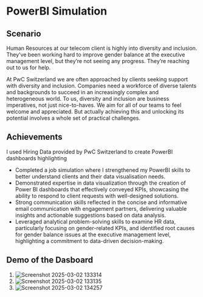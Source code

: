 # PowerBI Simulation

## Scenario
Human Resources at our telecom client is highly into diversity and inclusion. They’ve been working hard to improve gender balance at the executive management level, but they’re not seeing any progress. They’re reaching out to us for help.

At PwC Switzerland we are often approached by clients seeking support with diversity and inclusion. Companies need a workforce of diverse talents and backgrounds to succeed in an increasingly complex and heterogeneous world. To us, diversity and inclusion are business imperatives, not just nice-to-haves. We aim for all of our teams to feel welcome and appreciated. But actually achieving this and unlocking its potential involves a whole set of practical challenges.

## Achievements
I used Hiring Data provided by PwC Switzerland to create PowerBI dashboards highlighting 

- Completed a job simulation where I strengthened my PowerBI skills to better understand clients and their data visualisation needs.
- Demonstrated expertise in data visualization through the creation of Power BI dashboards that effectively conveyed KPIs, showcasing the ability to respond to client requests with well-designed solutions.
- Strong communication skills reflected in the concise and informative email communication with engagement partners, delivering valuable insights and actionable suggestions based on data analysis.
- Leveraged analytical problem-solving skills to examine HR data, particularly focusing on gender-related KPIs, and identified root causes for gender balance issues at the executive management level, highlighting a commitment to data-driven decision-making.

## Demo of the Dasboard

1. ![Screenshot 2025-03-02 133314](https://github.com/user-attachments/assets/1600e788-52e7-47b6-b560-886092e1f4da)
2. ![Screenshot 2025-03-02 133135](https://github.com/user-attachments/assets/f0de8881-363f-4051-909b-e0a59dc81ad1)
3. ![Screenshot 2025-03-02 134257](https://github.com/user-attachments/assets/8684b10a-657e-431c-87bc-9eaf1529b583)
